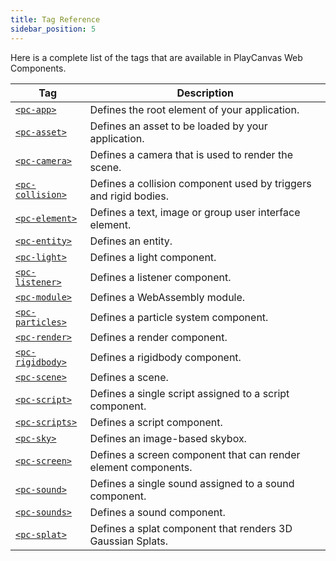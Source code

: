 ```yaml
---
title: Tag Reference
sidebar_position: 5
---
```


Here is a complete list of the tags that are available in PlayCanvas Web Components.

| Tag | Description |
| --- | --- |
| [`<pc-app>`](pc-app) | Defines the root element of your application. |
| [`<pc-asset>`](pc-asset) | Defines an asset to be loaded by your application. |
| [`<pc-camera>`](pc-camera) | Defines a camera that is used to render the scene. |
| [`<pc-collision>`](pc-collision) | Defines a collision component used by triggers and rigid bodies. |
| [`<pc-element>`](pc-element) | Defines a text, image or group user interface element. |
| [`<pc-entity>`](pc-entity) | Defines an entity. |
| [`<pc-light>`](pc-light) | Defines a light component. |
| [`<pc-listener>`](pc-listener) | Defines a listener component. |
| [`<pc-module>`](pc-module) | Defines a WebAssembly module. |
| [`<pc-particles>`](pc-particles) | Defines a particle system component. |
| [`<pc-render>`](pc-render) | Defines a render component. |
| [`<pc-rigidbody>`](pc-rigidbody) | Defines a rigidbody component. |
| [`<pc-scene>`](pc-scene) | Defines a scene. |
| [`<pc-script>`](pc-script) | Defines a single script assigned to a script component. |
| [`<pc-scripts>`](pc-scripts) | Defines a script component. |
| [`<pc-sky>`](pc-sky) | Defines an image-based skybox. |
| [`<pc-screen>`](pc-screen) | Defines a screen component that can render element components. |
| [`<pc-sound>`](pc-sound) | Defines a single sound assigned to a sound component. |
| [`<pc-sounds>`](pc-sounds) | Defines a sound component. |
| [`<pc-splat>`](pc-splat) | Defines a splat component that renders 3D Gaussian Splats. |
